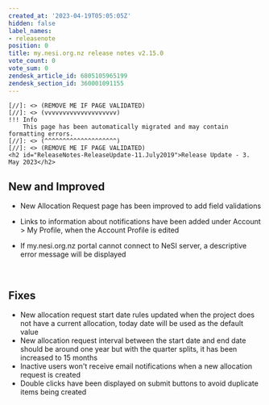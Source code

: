 ```yaml
---
created_at: '2023-04-19T05:05:05Z'
hidden: false
label_names:
- releasenote
position: 0
title: my.nesi.org.nz release notes v2.15.0
vote_count: 0
vote_sum: 0
zendesk_article_id: 6805105965199
zendesk_section_id: 360001091155
---
```



    [//]: <> (REMOVE ME IF PAGE VALIDATED)
    [//]: <> (vvvvvvvvvvvvvvvvvvvv)
    !!! Info
        This page has been automatically migrated and may contain formatting errors.
    [//]: <> (^^^^^^^^^^^^^^^^^^^^)
    [//]: <> (REMOVE ME IF PAGE VALIDATED)
    <h2 id="ReleaseNotes-ReleaseUpdate-11.July2019">Release Update - 3. May 2023</h2>
<h2 id="ReleaseNotes-NewandImproved">New and Improved</h2>
<ul>
<li>New Allocation Request page has been improved to add field validations</li>
<li>
<p class="_1wyb1tcg _vwz41f4h _k48pbfng _1dyzz5jk _1bsb1osq _19pkidpf _2hwxidpf _otyridpf _18u0idpf _ca0qidpf _u5f3idpf _n3tdidpf _19bvidpf _syaz1fxt _mc2h1hna _14fy1hna" data-test-id="issue.views.issue-base.foundation.summary.heading" data-testid="issue.views.issue-base.foundation.summary.heading">Links to information about notifications have been added under Account &gt; My Profile, when the Account Profile is edited</p>
</li>
<li>If my.nesi.org.nz portal cannot connect to NeSI server, a descriptive error message will be displayed</li>
</ul>
<p> </p>
<h2 id="ReleaseNotes-Fixes"><span>Fixes</span></h2>
<ul>
<li>New allocation request start date rules updated when the project does not have a current allocation, today date will be used as the default value</li>
<li>New allocation request interval between the start date and end date should be around one year but with the quarter splits, it has been increased to 15 months</li>
<li>Inactive users won't receive email notifications when a new allocation request is created</li>
<li>Double clicks have been displayed on submit buttons to avoid duplicate items being created</li>
</ul>